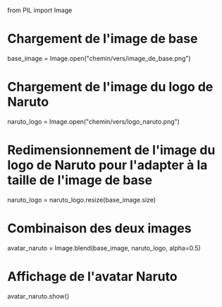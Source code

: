 from PIL import Image

# Chargement de l'image de base
base_image = Image.open("chemin/vers/image_de_base.png")

# Chargement de l'image du logo de Naruto
naruto_logo = Image.open("chemin/vers/logo_naruto.png")

# Redimensionnement de l'image du logo de Naruto pour l'adapter à la taille de l'image de base
naruto_logo = naruto_logo.resize(base_image.size)

# Combinaison des deux images
avatar_naruto = Image.blend(base_image, naruto_logo, alpha=0.5)

# Affichage de l'avatar Naruto
avatar_naruto.show()
